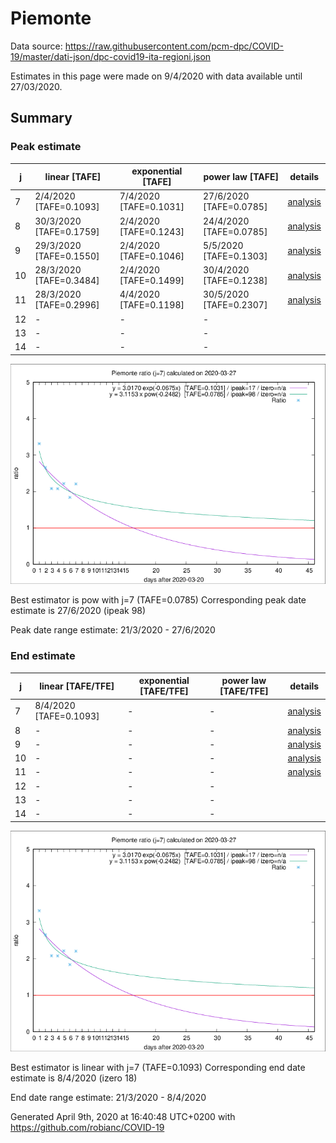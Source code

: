 # Piemonte


Data source: https://raw.githubusercontent.com/pcm-dpc/COVID-19/master/dati-json/dpc-covid19-ita-regioni.json

Estimates in this page were made on 9/4/2020 with data available until 27/03/2020.


## Summary 

### Peak estimate 
|j|linear [TAFE]|exponential [TAFE]|power law [TAFE]|details|
|---|----|-----------|---------|-------|
|7|2/4/2020 [TAFE=0.1093]|7/4/2020 [TAFE=0.1031]|27/6/2020 [TAFE=0.0785]|[analysis](COVID-19_piemonte_j7_2020-03-27.md)|
|8|30/3/2020 [TAFE=0.1759]|2/4/2020 [TAFE=0.1243]|24/4/2020 [TAFE=0.0785]|[analysis](COVID-19_piemonte_j8_2020-03-27.md)|
|9|29/3/2020 [TAFE=0.1550]|2/4/2020 [TAFE=0.1046]|5/5/2020 [TAFE=0.1303]|[analysis](COVID-19_piemonte_j9_2020-03-27.md)|
|10|28/3/2020 [TAFE=0.3484]|2/4/2020 [TAFE=0.1499]|30/4/2020 [TAFE=0.1238]|[analysis](COVID-19_piemonte_j10_2020-03-27.md)|
|11|28/3/2020 [TAFE=0.2996]|4/4/2020 [TAFE=0.1198]|30/5/2020 [TAFE=0.2307]|[analysis](COVID-19_piemonte_j11_2020-03-27.md)|
|12|-|-|-||
|13|-|-|-||
|14|-|-|-||

![best peak estimate](COVID-19_piemonte_j7_2020-03-27.png)

Best estimator is pow with j=7 (TAFE=0.0785)
Corresponding peak date estimate is 27/6/2020 (ipeak 98)


Peak date range estimate: 21/3/2020 - 27/6/2020

### End estimate 
|j|linear [TAFE/TFE]|exponential [TAFE/TFE]|power law [TAFE/TFE]|details|
|---|----|-----------|---------|-------|
|7|8/4/2020 [TAFE=0.1093]|-|-|[analysis](COVID-19_piemonte_j7_2020-03-27.md)|
|8|-|-|-|[analysis](COVID-19_piemonte_j8_2020-03-27.md)|
|9|-|-|-|[analysis](COVID-19_piemonte_j9_2020-03-27.md)|
|10|-|-|-|[analysis](COVID-19_piemonte_j10_2020-03-27.md)|
|11|-|-|-|[analysis](COVID-19_piemonte_j11_2020-03-27.md)|
|12|-|-|-||
|13|-|-|-||
|14|-|-|-||

![best zero estimate](COVID-19_piemonte_j7_2020-03-27.png)

Best estimator is linear with j=7 (TAFE=0.1093)
Corresponding end date estimate is 8/4/2020 (izero 18)


End date range estimate: 21/3/2020 - 8/4/2020

Generated April 9th, 2020 at 16:40:48 UTC+0200 with https://github.com/robianc/COVID-19
